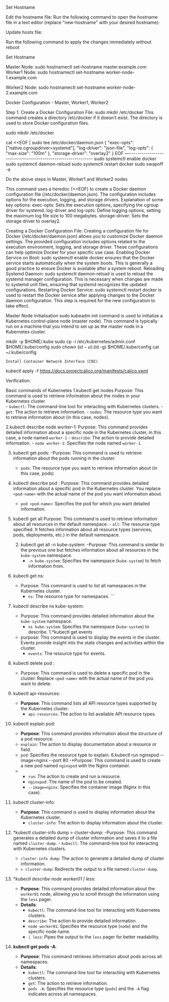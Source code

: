 

Set Hostname

Edit the hostname file:
Run the following command to open the hostname file in a text editor (replace "new-hostname" with your desired hostname):
 
Update hosts file:
 
Run the following command to apply the changes immediately without reboot 
 
Set Hostname

Master Node:
sudo hostnamectl set-hostname master.example.com
 Worker1 Node:
sudo hostnamectl set-hostname worker-node-1.example.com

 Worker2 Node:
sudo hostnamectl set-hostname worker-node-2.example.com

 

Docker Configuration - Master, Worker1, Worker2

Step 1.     Create a Docker Configuration File:
                  sudo mkdir /etc/docker
This command creates a directory /etc/docker if it doesn't exist. The directory is used to store Docker configuration files.

 
 
sudo mkdir /etc/docker

cat <<EOF | sudo tee /etc/docker/daemon.json
{
  "exec-opts": ["native.cgroupdriver=systemd"],
  "log-driver": "json-file",
  "log-opts": {
	"max-size": "100m"
  },
  "storage-driver": "overlay2"
}
EOF
—------------------------------------------------------------
sudo systemctl enable docker
sudo systemctl daemon-reload
sudo systemctl restart docker
sudo swapoff -a

Do the above steps in Master, Worker1 and Worker2 nodes





  This command uses a heredoc (<<EOF) to create a Docker daemon configuration file (/etc/docker/daemon.json). The configuration includes options for the execution, logging, and storage drivers.
Explanation of some key options:
exec-opts: Sets the execution options, specifying the cgroup driver for systemd.
log-driver and log-opts: Define logging options, setting the maximum log file size to 100 megabytes.
storage-driver: Sets the storage driver to overlay2.


Creating a Docker Configuration File:
Creating a configuration file for Docker (/etc/docker/daemon.json) allows you to customize Docker daemon settings. The provided configuration includes options related to the execution environment, logging, and storage driver. These configurations can help optimize Docker for your specific use case.
Enabling Docker Service on Boot:
sudo systemctl enable docker
 ensures that the Docker service starts automatically when the system boots. This is generally a good practice to ensure Docker is available after a system reboot.
Reloading Systemd Daemon:
sudo systemctl daemon-reload 
is used to reload the systemd manager configuration. This is necessary when changes are made to systemd unit files, ensuring that systemd recognizes the updated configurations.
Restarting Docker Service:
sudo systemctl restart docker
 is used to restart the Docker service after applying changes to the Docker daemon configuration. This step is required for the new configuration to take effect.


Master Node initialisation
 sudo kubeadm init 
command is used to initialize a Kubernetes control-plane node (master node). This command is typically run on a machine that you intend to set up as the master node in a Kubernetes cluster. 
 

 
  mkdir -p $HOME/.kube
  sudo cp -i /etc/kubernetes/admin.conf $HOME/.kube/config
  sudo chown $(id -u):$(id -g) $HOME/.kube/config
  cat ~/.kube/config

    Install Container Network Interface (CNI) 
  kubectl apply -f https://docs.projectcalico.org/manifests/calico.yaml

 

Verification:

 
Basic commands of Kubernetes
1.kubectl get nodes
   Purpose: This command is used to retrieve information about the nodes in your Kubernetes  cluster  
     - `kubectl`: The command-line tool for interacting with Kubernetes clusters.
     - `get`: The action to retrieve information.
     - `nodes`: The resource type you want to retrieve information about (in this case, nodes).

2.kubectl describe node worker-1:
   Purpose: This command provides detailed information about a specific node in the Kubernetes cluster, in this case, a node named `worker-1`
     - `describe`: The action to provide detailed information.
     - `node worker-1`: Specifies the node named `worker-1`.
   
3. kubectl get pods:
   -Purpose: This command is used to retrieve information about the pods running in the cluster.
     - `pods`: The resource type you want to retrieve information about (in this case, pods)    

4. kubectl describe pod <pod-name>:
   Purpose: This command provides detailed information about a specific pod in the Kubernetes cluster. You replace `<pod-name>` with the actual name of the pod you want information about.
     - `pod <pod-name>`: Specifies the pod for which you want detailed information.
   
1. kubectl get all
   Purpose: This command is used to retrieve information about all resources in the default namespace.
        - `all`: The resource type specified. It fetches information about all resource types (services, pods, deployments, etc.) in the default namespace.

   2. kubectl get all -n kube-system:
   -Purpose: This command is similar to the previous one but fetches information about all resources in the `kube-system` namespace.
        - `-n kube-system`: Specifies the namespace (`kube-system`) to fetch information from.
3. kubectl get ns:
   - Purpose: This command is used to list all namespaces in the Kubernetes cluster.
        - `ns`: The resource type for namespaces.     ```

4. kubectl describe ns kube-system:
   - Purpose: This command provides detailed information about the `kube-system` namespace.
        - `ns kube-system`: Specifies the namespace (`kube-system`) to describe.
1.*kubectl get events
   - purpose: This command is used to display the events in the cluster. Events provide insight into the state changes and activities within the cluster.
        - `events`: The resource type for events.
2. kubectl delete pod <pod-name>:
   - Purpose: This command is used to delete a specific pod in the cluster. Replace `<pod-name>` with the actual name of the pod you want to delete.
   
3. kubectl api-resources:
   - **Purpose**: This command lists all API resource types supported by the Kubernetes cluster.
     - `api-resources`: The action to list available API resource types.
   
4. kubectl explain pod:
   - **Purpose**: This command provides information about the structure of a pod resource.
    - `explain`: The action to display documentation about a resource or field.
     - `pod`: Specifies the resource type to explain.
6.kubectl run nginxpod --image=nginx --port 80
   -*Purpose: This command is used to create a new pod named `nginxpod` with the Nginx container.
   - - `run`: The action to create and run a resource.
     - `nginxpod`: The name of the pod to be created.
     - `--image=nginx`: Specifies the container image (Nginx in this case).
1. kubectl cluster-info:
   - **Purpose**: This command is used to display information about the Kubernetes cluster.
        - `cluster-info`: The action to display information about the cluster.

2. *kubectl cluster-info dump > cluster-dump:
   -Purpose: This command generates a detailed dump of cluster information and saves it to a file named `cluster-dump`.
        - `kubectl`: The command-line tool for interacting with Kubernetes clusters.
     - `cluster-info dump`: The action to generate a detailed dump of cluster information.
     - `> cluster-dump`: Redirects the output to a file named `cluster-dump`.

4. **kubectl describe node worker01 | less*:
   - **Purpose**: This command provides detailed information about the `worker01` node, allowing you to scroll through the information using the `less` pager.
   - **Details**:
     - `kubectl`: The command-line tool for interacting with Kubernetes clusters.
     - `describe`: The action to provide detailed information.
     - `node worker01`: Specifies the resource type (`node`) and the specific node name.
     - `| less`: Pipes the output to the `less` pager for better readability.
  
6. **kubectl get pods -A**:
   - **Purpose**: This command retrieves information about pods across all namespaces.
   - **Details**:
     - `kubectl`: The command-line tool for interacting with Kubernetes clusters.
     - `get`: The action to retrieve information.
     - `pods -A`: Specifies the resource type (`pods`) and the `-A` flag indicates across all namespaces.










